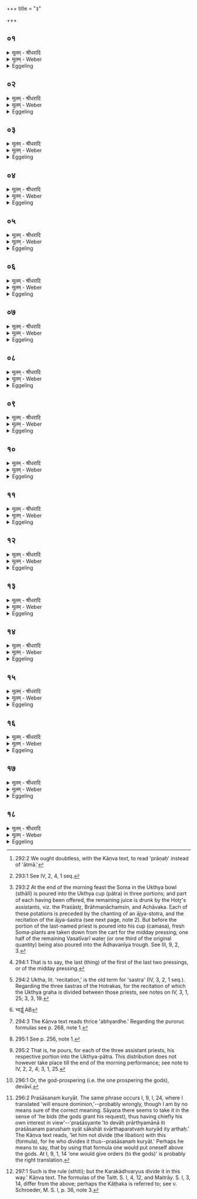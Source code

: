 +++
title = "३"

+++


## ०१
<details><summary>मूलम् - श्रीधरादि</summary>

अय᳘ᳫँ᳘ ह वा᳘ ऽअस्यैषो᳘ ऽनिरुक्त आत्मा य᳘दु᳘क्थ्यः[[!!]]॥  
सो ऽस्यैष᳘ आ᳘त्मै᳘वात्मा᳘ ह्ययम᳘निरुक्तः[[!!]] प्राणः᳘ सो ऽस्यैष आ᳘युरेव त᳘स्मादन᳘या गृह्णात्यस्यै हि᳘ स्थाली भ᳘वति स्थाल्या᳘ ह्येनं गृह्णा᳘त्यज᳘रा᳘ हीय᳘ममृ᳘ताज᳘र᳘ᳫं᳘ ह्यमृ᳘तमा᳘युस्त᳘स्मादन᳘या[[!!]] गृह्णाति॥
</details>

<details><summary>मूलम् - Weber</summary>

अय᳘ᳫं᳘ ह वा᳘ अस्यैषो᳘ ऽनिरुक्त आत्मा य᳘दुक्थ्यः᳟᳟॥  
सो ऽस्यैष᳘ आॗत्मैॗवात्मा ह्य᳘यम᳘निरुक्तः प्राणः सो ऽस्यैष आ᳘युरेव त᳘स्मादन᳘या गृह्णात्यस्यै हि᳘ स्थाली भ᳘वति स्थाल्याॗ ह्येनं गृह्णा᳘त्यज᳘राॗ हीय᳘ममृ᳘ताज᳘रᳫं ह्य᳘मृ᳘तमा᳘युस्त᳘स्मादन᳘या गृह्णाति॥
</details>

<details><summary>Eggeling</summary>

1. That Ukthya (graha), forsooth, is his undefined breath (vital air) [^egg_704], and as such it is that self of his; for the undefined breath is the self; it is his

[^egg_704]: 292:2 We ought doubtless, with the Kāṇva text, to read 'prāṇaḥ' instead of 'ātmā.'

vital energy. Hence he draws it by means of this (earth), because of her is the bowl, and he draws it with a bowl;--for undecaying and immortal is this (earth), and undecaying and immortal is the vital energy; therefore he draws it by means of this (earth or bowl).
</details>

## ०२
<details><summary>मूलम् - श्रीधरादि</summary>

तं वै᳘ पूर्णं᳘ गृह्णाति॥  
स᳘र्व्वं वै तद्य᳘त्पूर्णᳫँ᳭ स᳘र्व्वं तद्यदा᳘युस्त᳘स्मात्पूर्णं᳘ गृह्णाति॥ (शतम् २४००)
</details>

<details><summary>मूलम् - Weber</summary>

तं वै᳘ पूर्णं᳘ गृह्णाति॥  
स᳘र्वं वै तद्य᳘त्पूर्णᳫं स᳘र्वं तद्यदा᳘युस्त᳘स्मात्पूर्णं᳘ गृह्णाति॥
</details>

<details><summary>Eggeling</summary>

2. He draws it full; for full means all, and the vital energy means all: therefore he draws it full.
</details>

## ०३
<details><summary>मूलम् - श्रीधरादि</summary>

त᳘स्यासा᳘वेव᳘ ध्रुव आ᳘युः॥  
(रा᳘) आ᳘त्मै᳘वास्यैते᳘न स᳘ᳫँ᳘हितः प᳘र्व्वाणि सं᳘ततानि तद्वा ऽअ᳘गृहीत ए᳘वैत᳘स्मादच्छावाका᳘योत्तमो ग्र᳘हो भवति॥
</details>

<details><summary>मूलम् - Weber</summary>

त᳘स्यासा᳘वेव᳘ ध्रुव आ᳘युः॥  
आॗत्मैॗवास्यैते᳘न स᳘ᳫं᳘हितः प᳘र्वाणि सं᳘ततानि तद्वा अ᳘गृहीत एॗवैत᳘स्मादछावाका᳘योत्तमो ग्र᳘हो भवति॥
</details>

<details><summary>Eggeling</summary>

3. That Dhruva (graha) [^egg_705], forsooth, (also) is his vital energy; by it his body is held together, and the joints are knit together. For (when) the last cup has not yet been drawn from that (Soma juice in the Ukthya vessel) for the Achāvāka priest,

[^egg_705]: 293:1 See IV, 2, 4, 1 seq.
</details>

## ०४
<details><summary>मूलम् - श्रीधरादि</summary>

(त्य᳘) अ᳘थ रा᳘जानमुपा᳘वहरति॥  
तृ᳘तीयं व्व᳘सतीव᳘रीणाम᳘वनयति तत्प᳘र्व समै᳘ति प्रथममहो᳘त्तरस्य स᳘वनस्य करो᳘त्युत्तमं पू᳘र्व्वस्य स यदु᳘त्तरस्य स᳘वनस्य तत्पू᳘र्व्वं करो᳘ति यत्पू᳘र्व्वस्य त᳘दुत्तमं तद्व्य᳘तिषजति त᳘स्मादिमा᳘नि प᳘र्व्वाणि व्य᳘तिषक्तानीद᳘मित्थम᳘तिहानमिद᳘मित्थ᳘म्॥
</details>

<details><summary>मूलम् - Weber</summary>

अ᳘थ रा᳘जानमुपा᳘वहरति॥  
तृ᳘तीयं वसतीव᳘रीणाम᳘वनयति तत्प᳘र्व समै᳘ति प्रथममहो᳘त्तरस्य स᳘वनस्य करो᳘त्युत्तमम् पू᳘र्वस्य स यदु᳘त्तरस्य स᳘वनस्य तत्पू᳘र्वं करो᳘ति यत्पू᳘र्वस्य त᳘दुत्तमं तद्व्य᳘तिषजति त᳘स्मादिमा᳘नि प᳘र्वाणि व्य᳘तिषक्तानीद᳘मित्थम᳘तिहानमिद᳘मित्थ᳘म्॥
</details>

<details><summary>Eggeling</summary>

4. Then he takes the king (Soma) down (from the cart) [^egg_706], and pours one third of the Vasatīvarīs (into the Ādhavanīya trough). Thus the joint unites; for, indeed, he makes (the Ukthya cup) the first of the second pressing (Soma feast), and the last of the first: that which belongs to the second pressing he makes first, and that which belongs to the first he makes last. Thus he interlocks them; whence these joints are interlocked: this one overlapping thus, and this one thus.

[^egg_706]: 293:2 At the end of the morning feast the Soma in the Ukthya bowl (sthālī) is poured into the Ukthya cup (pātra) in three portions; and part of each having been offered, the remaining juice is drunk by the Hotr̥'s assistants, viz. the Praśāstr̥, Brāhmaṇāchaṁsin, and Achāvaka. Each of these potations is preceded by the chanting of an ājya-stotra, and the recitation of the ājya-śastra (see next page, note 2). But before the portion of the last-named priest is poured into his cup (camasa), fresh Soma-plants are taken down from the cart for the midday pressing; one half of the remaining Vasatīvarī water (or one third of the original quantity) being also poured into the Ādhavanīya trough. See III, 9, 2, 3.
</details>

## ०५
<details><summary>मूलम् - श्रीधरादि</summary>

(मे) एव᳘मेव मा᳘ध्यन्दिने स᳘वने॥  
(ऽ) अ᳘गृहीत ऽए᳘वैत᳘स्मादच्छावाका᳘योत्तमो ग्र᳘हो भवत्य᳘थ तृ᳘तीयं व्वसतीव᳘रीणाम᳘वनयति तत्प᳘र्व्व समै᳘ति प्रथममहो᳘त्तरस्य स᳘वनस्य करो᳘त्युत्तमं पू᳘र्व्वस्य स यदु᳘त्तरस्य स᳘वनस्य तत्पू᳘र्व्वं करो᳘ति यत्पू᳘र्व्वस्य त᳘दुत्तमं तद्व्य᳘तिषजति त᳘स्मादिमा᳘नि प᳘र्व्वाणि व्य᳘तिषक्तानीद᳘मित्थम᳘तिहानमिद᳘मित्थं तद्य᳘दस्यैते᳘नात्मा सᳫँ᳘हितस्ते᳘नास्यैष ऽआ᳘युः॥
</details>

<details><summary>मूलम् - Weber</summary>

एव᳘मेव मा᳘ध्यन्दिने स᳘वने॥  
अ᳘गृहीत एॗवैत᳘स्मादछावाका᳘योत्तमो ग्र᳘हो भवत्य᳘थ तृ᳘तीयं वसतीव᳘रीणाम᳘वनयति तत्प᳘र्व समै᳘ति प्रथममहो᳘त्तरस्य स᳘वनस्य करो᳘त्युत्तमम् पू᳘र्वस्य स यदु᳘त्तरस्य तत्पू᳘र्वं करो᳘ति यत्पू᳘र्वस्य त᳘दुत्तमं तद्व्य᳘तिषजति त᳘स्मादिमा᳘नि प᳘र्वाणि व्य᳘तिषक्तानीद᳘मित्थम᳘तिहानमिद᳘मित्थं तद्य᳘दस्यैते᳘नात्मा स᳘ᳫं᳘हितस्ते᳘नास्यैष आ᳘युः॥
</details>

<details><summary>Eggeling</summary>

5. In like manner at the midday pressing: (when)

the last cup has not yet been drawn therefrom for the Achāvāka priest, he pours (the remaining) one-third of the Vasatīvarī (into the Ādhavanīya). Thus the joint unites; for, indeed, he makes it the first of the second pressing, and the last of the first pressing [^egg_707]: that which belongs to the second pressing he makes first, and that which belongs to the first he makes last. Thus he interlocks them; whence these joints are interlocked: this one overlapping thus, and this one thus. And because his body is thereby held together, therefore this (graha) is his vital energy.

[^egg_707]: 294:1 That is to say, the last (thing) of the first of the last two pressings, or of the midday pressing.
</details>

## ०६
<details><summary>मूलम् - श्रीधरादि</summary>

सैषा᳘ कामदु᳘घैवे᳘न्द्रस्योद्धारः᳘॥  
(स्त्रि) त्रिभ्य᳘ ऽए᳘वैनं प्रातःसवन᳘ ऽउक्थे᳘भ्यो व्विगृह्णा᳘ति त्रिभ्यो मा᳘ध्यन्दिने स᳘वने तत्षट्कृ᳘त्वः षड्वा᳘ ऽऋत᳘व ऽऋत᳘वो वा᳘ ऽइमान्त्स᳘र्व्वान्का᳘मान्पचन्त्येते᳘नो हैषा᳘ कामदु᳘घैवे᳘न्द्रस्योद्धारः[[!!]]॥
</details>

<details><summary>मूलम् - Weber</summary>

सैषा᳘ कामदुॗघैवे᳘न्द्रस्योद्धारः᳟॥  
त्रिभ्य᳘ एॗवैनम् प्रातःसवन᳘ उक्थे᳘भ्यो विगृह्णा᳘ति त्रिभ्यो मा᳘ध्यन्दिने स᳘वने तत्षट् कृ᳘त्वः षड्वा᳘ ऋत᳘व ऋत᳘वो वा᳘ इमान्त्स᳘र्वान्का᳘मान्पचन्त्येते᳘नो हैषा᳘ कामदुॗघैवे᳘न्द्रस्योद्धारः᳟॥
</details>

<details><summary>Eggeling</summary>

6. This (Ukthya graha) is the cow of plenty, Indra's special portion. At the morning feast he (the Adhvaryu) divides it for three songs of praise [^egg_708], and at the midday feast for three,--this makes six times, for there are six seasons, and the seasons mature all wishes here on earth: for this reason, then, this (libation) is the cow of plenty, Indra's special portion.

[^egg_708]: 294:2 Uktha, lit. 'recitation,' is the old term for 'sastra' (IV, 3, 2, 1 seq.). Regarding the three śastras of the Hotrakas, for the recitation of which the Ukthya graha is divided between those priests, see notes on IV, 3, 1, 25; 3, 3, 19.
</details>

## ०७
<details><summary>मूलम् - श्रीधरादि</summary>

(स्तं) तं वा᳘ ऽअपुरोरु᳘क्कं गृह्णाति॥  
(त्यु) उक्थᳫँ᳭ हि᳘ पुरोरुगृग्घि᳘ पुरोरुगृ᳘ग्घ्युक्थᳫँ᳭ सा᳘म ग्रहो᳘ ऽथ य᳘दन्यज्ज᳘पति यद्य᳘जुस्ता᳘ हैता᳘ ऽअभ्यर्ध᳘ एवा᳘ग्र ऽऋग्भ्य᳘ आसुरभ्यर्धो यु᳘जुर्भ्यो ऽभ्यर्धः सा᳘मभ्यः॥
</details>

<details><summary>मूलम् - Weber</summary>

तं वा᳘ अपुरोरु᳘क्कं गृह्णाति॥  
उक्थᳫं हि᳘ पुरोरुगृग्घि᳘ पुरोरुगृॗग्घ्युक्थᳫं सा᳘म ग्रहो᳘ ऽथ य᳘दन्यज्ज᳘पति तद्य᳘जुस्ता हैता᳘ अभ्यर्ध᳘ [^wbr_1] एवा᳘ग्र ऋग्भ्य᳘ आसुरभ्यर्धो यु᳘जुर्भ्यो ऽभ्यर्धः सा᳘मभ्यः॥  

[^wbr_1]: भ्यर्द्ध᳘ AB
</details>

<details><summary>Eggeling</summary>

7. He draws it without (reciting) a puroruc; for the puroruc is a song of praise, since the puroruc is a R̥c, and the song of praise is R̥c; and the libation is Sāman; and what other (formula) he mutters, that is Yajus. Formerly these same (puroruc verses) were apart [^egg_709] from the R̥cs, apart from the Yajus, and apart from the Sāmans.

[^egg_709]: 294:3 The Kāṇva text reads thrice 'abhyardhe.' Regarding the puroruc formulas see p. 268, note 1.
</details>

## ०८
<details><summary>मूलम् - श्रीधरादि</summary>

(स्ते᳘) ते᳘ देवा᳘ अब्रुवन्॥ 
(न्ह᳘) ह᳘न्तेमा य᳘जुःषु द᳘धाम त᳘थेयं᳘ बहुल᳘तरेव व्विद्या᳘ भविष्यती᳘ति ता य᳘जुःष्वदधुस्त᳘त ऽएषा᳘ बहुल᳘तरेव व्विद्या ऽभवत्॥
</details>

<details><summary>मूलम् - Weber</summary>

ते᳘ देवा᳘ अब्रुवन् ह᳘न्तेमा य᳘जुःषु द᳘धाम त᳘थेय᳘म् बहुल᳘तरेव विद्या᳘ भविष्यती᳘ति ता य᳘जुःष्वदधुस्त᳘त एषा᳘ बहुल᳘तरेव विद्याभवत्॥
</details>

<details><summary>Eggeling</summary>

8. The gods said, 'Come, let us place them among the Yajus: thus this science will be still more manifold.' Accordingly they placed them among the Yajus, and thenceforward this science was still more manifold.
</details>

## ०९
<details><summary>मूलम् - श्रीधरादि</summary>

(त्तं) तं य᳘दपुरोरु᳘क्कं गृह्णा᳘ति॥  
(त्यु) उक्थᳫँ᳭ हि᳘ पुरोरुगृग्घि᳘ पुरोरुगृ᳘ग्घ्युक्थᳫँ᳭ स य᳘दे᳘वैनमुक्थे᳘भ्यो व्विगृह्णा᳘ति ते᳘नो हास्यैष᳘ पुरोरुङ्मान्भवति त᳘स्मादपुरोरु᳘क्कं गृह्णाति॥
</details>

<details><summary>मूलम् - Weber</summary>

तं य᳘दपुरोरु᳘क्कं गृह्णा᳘ति॥  
उक्थᳫं हि᳘ पुरोरुगृग्घि᳘ पुरोरुगृॗग्घ्युक्थᳫं स य᳘देॗवैनमुक्थे᳘भ्यो विगृह्णा᳘ति ते᳘नो हास्यैष᳘ पुरोरुङ्मान्भवति त᳘स्मादपुरोरु᳘क्कं गृह्णाति॥
</details>

<details><summary>Eggeling</summary>

9. And the reason why he draws this (graha) without a puroruc, is that the puroruc is praise, (being) a R̥c, and the song of praise is R̥c; and in that he divides it for recitations, thereby indeed it becomes possessed of a puroruc: hence he draws it without a puroruc.
</details>

## १०
<details><summary>मूलम् - श्रीधरादि</summary>

(त्य) अथा᳘तो गृह्णा᳘त्येव᳘॥  
(वो) उपयाम᳘गृहीतो ऽसी᳘न्द्राय त्वा बृह᳘द्वते व्व᳘यस्वत ऽइती᳘न्द्रो वै᳘ यज्ञ᳘स्य देव᳘ता त᳘स्मादाहे᳘न्द्राय त्वे᳘ति बृह᳘द्वते व्व᳘यस्वत ऽइ᳘ति व्वीर्य᳘वत ऽइ᳘त्ये᳘वैत᳘दाह यदा᳘ह बृह᳘द्वते व्व᳘यस्वत ऽइ᳘त्युक्थाव्यं᳘ गृह्णामी᳘त्युक्थे᳘भ्यो᳘ ह्येनं गृह्णा᳘ति य᳘त्त ऽइन्द्र बृहद्व᳘य ऽइ᳘ति य᳘त्त ऽइन्द्र व्वीर्य᳘मि᳘त्ये᳘वैत᳘दाह त᳘स्मै त्वा व्वि᳘ष्णवे त्वे᳘ति यज्ञ᳘स्य᳘ ह्येनमा᳘युषे गृह्णा᳘ति त᳘स्मादाह त᳘स्मै त्वा व्वि᳘ष्णवे त्वे᳘त्येष᳘ ते यो᳘निरुक्थे᳘भ्यस्त्वे᳘ति सादयत्युक्थे᳘भ्यो᳘ ह्येनं गृह्णा᳘ति॥
</details>

<details><summary>मूलम् - Weber</summary>

अथा᳘तो गृह्णा᳘त्येव᳟॥  
उपयाम᳘गृहीतो ऽसी᳘न्द्राय त्वा बृहद्वते व᳘यस्वत इती᳘न्द्रो वै᳘ यज्ञ᳘स्य देव᳘ता त᳘स्मादाहे᳘न्द्राय त्वे᳘ति बृह᳘द्वते व᳘यस्वत इ᳘ति वीर्य᳘वत इ᳘त्येॗवैत᳘दाह यदा᳘ह बृहद्वते व᳘यस्वत इ᳘त्युक्थाव्यं᳘ गृह्णामी᳘त्युक्थे᳘भ्योॗ ह्येनं गृह्णा᳘ति य᳘त्त इन्द्र बृहद्व᳘य इ᳘ति य᳘त्त इन्द्र वीर्य᳘मि᳘त्येॗवैत᳘दाह त᳘स्मै त्वा वि᳘ष्णवे त्वे᳘ति यज्ञ᳘स्यॗ ह्येनमा᳘युषे गृह्णा᳘ति त᳘स्मादाह त᳘स्मै त्वा वि᳘ष्णवे त्वे᳘त्येष᳘ ते यो᳘निरुक्थे᳘भ्यस्त्वे᳘ति सादयत्युक्थे᳘भ्योॗ ह्येनं गृह्णा᳘ति॥
</details>

<details><summary>Eggeling</summary>

10. Now he draws it from that (stream of Soma [^egg_710]), with (Vāj. S. VII, 22), 'Thou art taken with a support: thee for Indra, possessed of the great (chant), possessed of vigour,'--for Indra is the deity of the sacrifice; wherefore he says 'thee for Indra;' and by 'possessed of the great (chant), possessed of vigour,' he means to say 'for him, the strong;'--'I take (thee) the song-pleasing,' for he indeed takes it for songs of praise;--'what great vigour is thine, O Indra'--whereby he means to say, 'what strength is thine, O Indra'--'for that (I take) thee! for Vishṇu--thee!' for he takes it for the life of the sacrifice: hence he says, 'for that--thee! for Vishṇu--thee!' With, 'This is thy womb: thee for the songs of praise!' he deposits it; for he indeed takes it for songs of praise.

[^egg_710]: 295:1 See p. 256, note 1.
</details>

## ११
<details><summary>मूलम् - श्रीधरादि</summary>

तं व्वि᳘गृह्णाति॥  
देवे᳘भ्यस्त्वा देवा᳘व्यं[[!!]] यज्ञस्या᳘युषे गृह्णामी᳘ति प्रशा᳘सनᳫँ᳭ स᳘ कुर्याद्य᳘ ऽएवं᳘ कुर्या᳘द्यथादेवतं᳘[[!!]] त्वेव व्वि᳘गृह्णीयात्॥
</details>

<details><summary>मूलम् - Weber</summary>

तं वि᳘गृह्णाति॥  
देवे᳘भ्यस्त्वा देवाव्यं᳘ यज्ञस्या᳘युषे गृह्णामी᳘ति प्रशा᳘सनᳫं स᳘ कुर्याद्य᳘ एवं᳘ कुर्या᳘द्यथादेवॗतं त्वेव वि᳘गृह्णीयात्॥
</details>

<details><summary>Eggeling</summary>

11. He distributes it [^egg_711] with, 'Thee, the

[^egg_711]: 295:2 That is, he pours, for each of the three assistant priests, his respective portion into the Ukthya-pātra. This distribution does not however take place till the end of the morning performance; see note to IV, 2, 2, 4; 3, 1, 25.

god-pleasing [^egg_712], I take for the gods, for the life of the sacrifice.' He who would perform it in this manner would assume the command [^egg_713]; but let him rather distribute it to the respective deities.

[^egg_712]: 296:1 Or, the god-prospering (i.e. the one prospering the gods), devāvī.

[^egg_713]: 296:2 Praśāsanaṁ kuryāt. The same phrase occurs I, 9, I, 24, where I translated 'will ensure dominion,'--probably wrongly, though I am by no means sure of the correct meaning. Sāyaṇa there seems to take it in the sense of 'he bids (the gods grant his request), thus having chiefly his own interest in view'--'praśāsyante ’to devāḥ prārthyamānā iti praśāsanam parushaṁ syāt sākshāt svārthaparatvaṁ kuryād ity arthaḥ.' The Kāṇva text reads, 'let him not divide (the libation) with this (formula), for he who divides it thus--praśāsanaṁ kuryāt.' Perhaps he means to say, that by using that formula one would put oneself above the gods. At I, 9, 1, 14 'one would give orders (to the gods)' is probably the right translation.
</details>

## १२
<details><summary>मूलम् - श्रीधरादि</summary>

(न्मि) मित्राव᳘रुणाभ्यां त्वा॥  
देवा᳘व्यं[[!!]] यज्ञस्या᳘युषे गृह्णामी᳘त्येव᳘ मैत्रावरुणा᳘य मैत्रावरुणी᳘षु हि त᳘स्मै स्तुव᳘ते मैत्रावरुणी᳘रनुश᳘ᳫं᳘सति मैत्रावरुण्या य᳘जति॥
</details>

<details><summary>मूलम् - Weber</summary>

मित्राव᳘रुणाभ्यां त्वा॥  
देवाव्यं᳘ यज्ञस्या᳘युषे गृह्णामी᳘त्येव᳘ मैत्रावरुणा᳘य मैत्रावरुणी᳘षु हि त᳘स्मै स्तुव᳘ते मैत्रावरुणी᳘रनुश᳘ᳫं᳘सति मैत्रावरुण्या य᳘जति॥
</details>

<details><summary>Eggeling</summary>

12. With, 'Thee, the god-pleasing, I take for Mitra and Varuṇa, for the life of the sacrifice!' (he takes the portion) for the Maitrāvaruṇa priest;--for in verses to Mitra and Varuṇa they (the Udgātr̥s) chant praises for this (libation); and he (the Hotr̥) afterwards recites verses to Mitra and Varuṇa for the śastra, and offers with a verse to Mitra and Varuṇa.
</details>

## १३
<details><summary>मूलम् - श्रीधरादि</summary>

(ती᳘) इ᳘न्द्राय त्वा॥  
देवा᳘व्यं[[!!]] यज्ञस्या᳘युषे गृह्णामी᳘त्येव᳘ ब्राह्मणाच्छᳫँ᳭सि᳘न ऽऐन्द्री᳘षु हि त᳘स्मै स्तुव᳘त ऽऐन्द्री᳘रनुश᳘ᳫँ᳘सत्यैन्द्र्या य᳘जति॥
</details>

<details><summary>मूलम् - Weber</summary>

इ᳘न्द्राय त्वा॥  
देवाव्यं᳘ यज्ञस्या᳘युषे गृह्णामी᳘त्येव᳘ ब्राह्मणाछंसि᳘न ऐन्द्री᳘षु हि त᳘स्मै स्तुव᳘त ऐन्द्री᳘रनुश᳘ᳫं᳘सत्यैन्द्र्या य᳘जति॥
</details>

<details><summary>Eggeling</summary>

13. With, 'Thee, the god-pleasing, I take for Indra, for the life of the sacrifice!' (he takes the portion) for the Brāhmaṇāchaṁsin; for in verses to Indra praises are chanted for this (libation); and verses to Indra are afterwards recited as a śastra, and offering is made with a verse to Indra.
</details>

## १४
<details><summary>मूलम् - श्रीधरादि</summary>

(ती) इन्द्राग्नि᳘भ्यां त्वा॥  
देवा᳘व्यं[[!!]] यज्ञस्या᳘युषे गृह्णामी᳘त्ये᳘वाच्छावाका᳘यैन्द्राग्नी᳘षु हि त᳘स्मै स्तुव᳘त ऽऐन्द्राग्नी᳘रनुश᳘ᳫँ᳘सत्यैन्द्राग्न्या य᳘जती᳘न्द्राय[[!!]] त्वे᳘त्येव मा᳘ध्यन्दिने स᳘वन ऽऐन्द्रᳫँ᳭हि मा᳘ध्यन्दिनᳫँ᳭ स᳘वनम्॥
</details>

<details><summary>मूलम् - Weber</summary>

इन्द्राग्नि᳘भ्यां त्वा॥  
देवाव्यं᳘ यज्ञस्या᳘युषे गृह्णामी᳘त्येॗवाछावाकाॗयैन्द्राग्नी᳘षु हि त᳘स्मै स्तुव᳘त ऐन्द्राग्नी᳘रनुश᳘ᳫं᳘सत्यैन्द्राग्न्या य᳘जती᳘न्द्रायॗ त्वेत्येव मा᳘ध्यन्दिने स᳘वन ऐन्द्रᳫं हि मा᳘ध्यन्दिनᳫं स᳘वनम्॥
</details>

<details><summary>Eggeling</summary>

14. With, 'Thee, the god-pleasing, I take for Indra and Agni, for the life of the sacrifice!' (he takes the portion) for the Achāvāka; for in verses to Indra and Agni praises are chanted for this (libation); and verses to Indra and Agni are afterwards recited as a śastra, and offering is made

with a verse to Indra and Agni. With, 'Thee . . . . for Indra,' he performs at the midday feast, for the midday feast is sacred to Indra.
</details>

## १५
<details><summary>मूलम् - श्रीधरादि</summary>

(न्त) त᳘दु ह च᳘रकाध्वर्यवो व्वि᳘गृह्णन्ति॥  
(न्त्यु) उपयाम᳘गृहीतो ऽसि देवे᳘भ्यस्त्वा देवा᳘व्यमुक्थे᳘भ्य[[!!]] ऽउक्था᳘व्यं मित्राव᳘रुणाभ्यां जु᳘ष्टं गृह्णाम्येष᳘ ते यो᳘निर्मित्राव᳘रुणाभ्यां त्वे᳘ति सादयति पु᳘नर्हविरसी᳘ति स्थाली᳘मभि᳘मृशति॥
</details>

<details><summary>मूलम् - Weber</summary>

त᳘दु ह च᳘रकाध्वर्यवो वि᳘गृह्णन्ति॥  
उपयाम᳘गृहीतो ऽसि देवे᳘भ्यस्त्वा देवाव्य᳘मुक्थे᳘भ्य उक्थाव्यम् मित्राव᳘रुणाभ्यां जु᳘ष्टं गृह्णाम्येष᳘ ते यो᳘निर्मित्राव᳘रुणाभ्यां त्वे᳘ति सादयति पु᳘नर्हविरसी᳘ति स्थाली᳘मभि᳘मृशति॥
</details>

<details><summary>Eggeling</summary>

15. Now the Carakādhvaryus [^egg_714] divide (the Ukthya libation into three portions), with 'Thou art taken with a support: thee, the god-pleasing, I take for the gods; (thee) the praise-pleasing, for praises, agreeable to Mitra and Varuṇa!'--with 'This is thy womb: thee to Mitra and Varuṇa!' he (the Carakādhvaryu) deposits it; and with 'Thou art a re-offering' he touches the sthālī.

[^egg_714]: 297:1 Such is the rule (sthiti); but the Karakādhvaryus divide it in this way.' Kāṇva text. The formulas of the Taitt. S. I, 4, 12, and Maitrāy. S. I, 3, 14, differ from the above; perhaps the Kāṭḥaka is referred to; see v. Schroeder, M. S. I, p. 36, note 3.
</details>

## १६
<details><summary>मूलम् - श्रीधरादि</summary>

(त्यु) उपयाम᳘गृहीतो ऽसि॥  
देवे᳘भ्यस्त्वा देवा᳘व्यमुक्थे᳘भ्य ऽउक्था᳘व्यमि᳘न्द्राय[[!!]] जु᳘ष्टं गृह्णाम्येष᳘ ते यो᳘निरि᳘न्द्राय त्वे᳘ति सादयति पु᳘नर्हविरसी᳘ति स्थाली᳘मभि᳘मृशति॥
</details>

<details><summary>मूलम् - Weber</summary>

उपयाम᳘गृहीतो ऽसि॥  
देवे᳘भ्यस्त्वा देवाव्य᳘मुक्थे᳘भ्य उक्थाव्य᳘मि᳘न्द्राय जु᳘ष्टं गृह्णाम्येष᳘ ते यो᳘निरि᳘न्द्राय त्वे᳘ति सादयति पु᳘नर्हविरसी᳘ति स्थाली᳘मभि᳘मृशति॥
</details>

<details><summary>Eggeling</summary>

16. 'Thou art taken with a support: thee, the god-pleasing. I take for the gods; (thee) the praise-pleasing, for praises,--agreeable to Indra!--This is thy womb: thee to Indra!' thus he deposits it; and with 'Thou art a re-offering' he touches the sthālī.
</details>

## १७
<details><summary>मूलम् - श्रीधरादि</summary>

(त्यु) उपयाम᳘गृहीतो ऽसि॥  
देवे᳘भ्यस्त्वा देवा᳘व्यमुक्थे᳘भ्य ऽउक्था᳘व्यमिन्द्राग्नि᳘भ्यां[[!!]] जु᳘ष्टं गृह्णाम्येष᳘ ते यो᳘निरिन्द्राग्नि᳘भ्यां त्वे᳘ति सादयति ना᳘त्र पु᳘नर्हविरसी᳘ति स्थाली᳘मभि᳘मृशती᳘न्द्राय त्वे᳘न्द्राय त्वे᳘त्येव मा᳘ध्यन्दिने स᳘वन ऽऐन्द्रᳫँ᳭ हि मा᳘ध्यन्दिनᳫँ᳭ स᳘वनं द्वि᳘र्ह पु᳘नर्हविरसी᳘ति स्थाली᳘मभि᳘मृशति तूष्णीं᳘ तृती᳘यं नि᳘दधाति॥
</details>

<details><summary>मूलम् - Weber</summary>

उपयाम᳘गृहीतो ऽसि॥  
देवे᳘भ्यस्त्वा देवाव्य᳘मुक्थे᳘भ्य उक्थाव्य᳘मिन्द्राग्नि᳘भ्यां जु᳘ष्टं गृह्णाम्येष᳘ ते यो᳘निरिन्द्राग्नि᳘भ्यां त्वे᳘ति सादयति ना᳘त्र पु᳘नर्हविरसी᳘ति स्थाली᳘मभि᳘मृशतीन्द्राय त्वे᳘न्द्राय त्वे᳘त्येव मा᳘ध्यन्दिने स᳘वन ऐन्द्रᳫं हि मा᳘ध्यन्दिनᳫं स᳘वनं द्वि᳘र्ह पु᳘नर्हविरसी᳘ति स्थाली᳘मभि᳘मृशति तूष्णीं᳘ तृती᳘यं नि᳘दधाति॥
</details>

<details><summary>Eggeling</summary>

17. 'Thou art taken with a support: thee, the god-pleasing, I take for the gods; (thee) the praise-pleasing, for praises,--agreeable to Indra and Agni!--This is thy womb: thee for Indra and Agni!' thus he deposits it. He does not at this (third portion) touch the sthālī with 'Thou art a re-offering.' '. . . . Thee for Indra!' he says each time at the midday feast, for the midday feast is sacred to Indra.

Twice he touches the sthālī with 'Thou art a re-offering;' and silently he puts it down the third time.
</details>

## १८
<details><summary>मूलम् - श्रीधरादि</summary>

तं वै᳘ नोपयामे᳘न गृह्णीयात्॥  
(न्न) न यो᳘नौ साद᳘येद᳘ग्रे᳘ ह्ये᳘वैष᳘ ऽउपयामे᳘न गृहीतो भ᳘वत्य᳘ग्रे यो᳘नौ सन्नो᳘ ऽजामि᳘तायै जामि[[!!]] ह कुर्याद्य᳘देनमत्रा᳘प्युपयामे᳘न गृह्णीयाद्यद्यो᳘नौ साद᳘येद᳘थ यत्पु᳘नर्हविरसी᳘ति स्थाली᳘मभिमृश᳘ति पु᳘न᳘र्ह्यस्यै[[!!]] ग्रहं[[!!]] ग्रहीष्यन्भ᳘वति न तदा᳘द्रियेत तूष्णी᳘मेव नि᳘दध्यात्॥
</details>
<details><summary>मूलम् - Weber</summary>

तं वैॗ नोपयामे᳘न गृह्णीयात्॥  
न यो᳘नौ सादयेद᳘ग्रेॗ ह्येॗवैष᳘ उपयामे᳘न गृहीतो भ᳘वत्य᳘ग्रे यो᳘नौ सन्नो᳘ जामितायै जामि᳘ ह कुर्याद्य᳘देनमत्रा᳘प्युपयामे᳘न गृह्णीयाद्यद्यो᳘नौ साद᳘येद᳘थ यत्पु᳘नर्हविरसी᳘ति स्थाली᳘मभिमृश᳘ति पु᳘नर्ह्य᳘स्यै ग्र᳘हं ग्रहीष्यन्भ᳘वति न तदा᳘द्रियेत तूष्णी᳘मेव नि᳘दध्यात्॥
</details>
<details><summary>Eggeling</summary>

18. But, in order to avoid sameness (of performance), let him not take it out with the 'support;' nor let him deposit it in the 'womb;' for this (Ukthya

libation) has at first been taken with the 'support,' and it has at first been deposited in the womb;--and were he now also to take it with the 'support,' and deposit it in the 'womb,' he would assuredly commit (the fault of) sameness. And as to his touching the sthālī with 'Thou art a re-offering,' he will indeed again take a libation therefrom. Let him not heed this, but let him put down (the vessel) silently.
</details>


